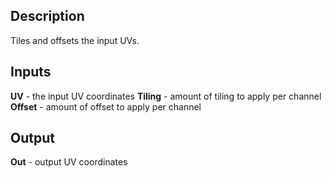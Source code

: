 ## Description
Tiles and offsets the input UVs.

## Inputs
**UV** - the input UV coordinates
**Tiling** - amount of tiling to apply per channel
**Offset** - amount of offset to apply per channel

## Output
**Out** - output UV coordinates